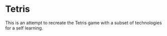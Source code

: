# Tetris

This is an attempt to recreate the Tetris game with a subset of technologies for a self learning.

